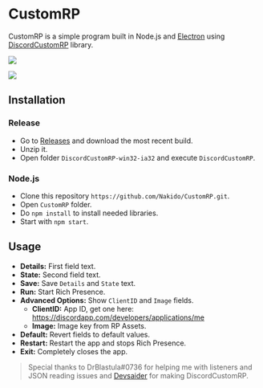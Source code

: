 # CustomRP
CustomRP is a simple program built in Node.js and [Electron](https://electronjs.org) using [DiscordCustomRP](https://github.com/scripthubteam/DiscordCustomRP) library.

![](https://cdn.discordapp.com/attachments/198291975663779842/467180967661010965/unknown.png)

![](https://cdn.discordapp.com/attachments/198291975663779842/466813367470915625/unknown.png)

## Installation

### Release
- Go to [Releases](https://github.com/Nakido/CustomRP/releases) and download the most recent build.
- Unzip it.
- Open folder `DiscordCustomRP-win32-ia32` and execute `DiscordCustomRP`.

### Node.js
- Clone this repository `https://github.com/Nakido/CustomRP.git`.
- Open `CustomRP` folder.
- Do `npm install` to install needed libraries.
- Start with `npm start`.

## Usage

- **Details:** First field text.
- **State:** Second field text.
- **Save:** Save `Details` and `State` text.
- **Run:** Start Rich Presence.
- **Advanced Options:** Show `ClientID` and `Image` fields.
  - **ClientID:** App ID, get one here: https://discordapp.com/developers/applications/me
  - **Image:** Image key from RP Assets.
- **Default:** Revert fields to default values.
- **Restart:** Restart the app and stops Rich Presence.
- **Exit:** Completely closes the app.

> Special thanks to DrBlastula#0736 for helping me with listeners and JSON reading issues and [Devsaider](https://github.com/MrDevsaider) for making DiscordCustomRP.
